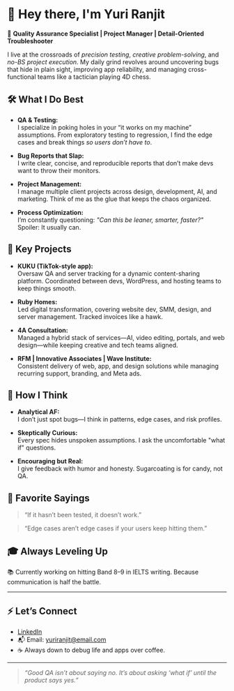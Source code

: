 # 👋 Hey there, I'm Yuri Ranjit

🎯 **Quality Assurance Specialist | Project Manager | Detail-Oriented Troubleshooter**

I live at the crossroads of *precision testing*, *creative problem-solving*, and *no-BS project execution*. My daily grind revolves around uncovering bugs that hide in plain sight, improving app reliability, and managing cross-functional teams like a tactician playing 4D chess.

## 🛠️ What I Do Best

- **QA & Testing:**  
  I specialize in poking holes in your “it works on my machine” assumptions. From exploratory testing to regression, I find the edge cases and break things *so users don’t have to*.
  
- **Bug Reports that Slap:**  
  I write clear, concise, and reproducible reports that don’t make devs want to throw their monitors.

- **Project Management:**  
  I manage multiple client projects across design, development, AI, and marketing. Think of me as the glue that keeps the chaos organized.

- **Process Optimization:**  
  I’m constantly questioning: *"Can this be leaner, smarter, faster?"* Spoiler: It usually can.

## 🚀 Key Projects

- **KUKU (TikTok-style app):**  
  Oversaw QA and server tracking for a dynamic content-sharing platform. Coordinated between devs, WordPress, and hosting teams to keep things smooth.

- **Ruby Homes:**  
  Led digital transformation, covering website dev, SMM, design, and server management. Tracked invoices like a hawk.

- **4A Consultation:**  
  Managed a hybrid stack of services—AI, video editing, portals, and web design—while keeping creative and tech teams aligned.

- **RFM | Innovative Associates | Wave Institute:**  
  Consistent delivery of web, app, and design solutions while managing recurring support, branding, and Meta ads.

## 🧠 How I Think

- **Analytical AF:**  
  I don’t just spot bugs—I think in patterns, edge cases, and risk profiles.

- **Skeptically Curious:**  
  Every spec hides unspoken assumptions. I ask the uncomfortable "what if" questions.

- **Encouraging but Real:**  
  I give feedback with humor and honesty. Sugarcoating is for candy, not QA.

## 💬 Favorite Sayings

> “If it hasn’t been tested, it doesn’t work.”

> “Edge cases aren’t edge cases if your users keep hitting them.”

## 🎓 Always Leveling Up

📚 Currently working on hitting Band 8–9 in IELTS writing. Because communication is half the battle.

---

## ⚡️ Let’s Connect

- [LinkedIn](https://www.linkedin.com/in/yuri-ranjit-51b573209/)
- 📬 Email: yuriranjit@email.com
- ☕️ Always down to debug life and apps over coffee.

---

> *“Good QA isn’t about saying no. It’s about asking ‘what if’ until the product says yes.”*
